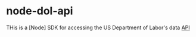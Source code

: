 # node-dol-api
THis is a [Node] SDK for accessing the US Department of Labor's data [API](https://developer.dol.gov)